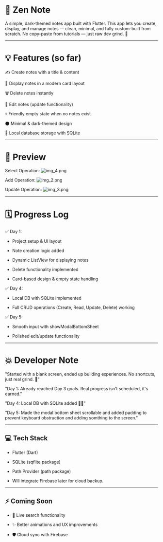 # 📒 Zen Note

A simple, dark-themed notes app built with Flutter.
This app lets you create, display, and manage notes — clean, minimal, and fully custom-built from scratch.
No copy-paste from tutorials — just raw dev grind. 💪

---
# 💡 Features (so far)
✍️ Create notes with a title & content

🧾 Display notes in a modern card layout

🗑️ Delete notes instantly

🔄 Edit notes (update functionality)

💀 Friendly empty state when no notes exist

🌑 Minimal & dark-themed design

💾 Local database storage with SQLite

---
# 📸 Preview

Select Operation:
![img_4.png](img_4.png)

Add Operation:
![img_2.png](img_2.png)

Update Operation:
![img_3.png](img_3.png)

---
# 🗓️ Progress Log
✅ Day 1:

- Project setup & UI layout

- Note creation logic added

- Dynamic ListView for displaying notes

- Delete functionality implemented

- Card-based design & empty state handling

✅ Day 4:

- Local DB with SQLite implemented

- Full CRUD operations (Create, Read, Update, Delete) working

✅ Day 5:

- Smooth input with showModalBottomSheet

- Polished edit/update functionality

---
# 💥 Developer Note

"Started with a blank screen, ended up building experiences. No shortcuts, just real grind. 🚀"

"Day 1: Already reached Day 3 goals. Real progress isn't scheduled, it's earned."

"Day 4: Local DB with SQLite added 🧠💾"

"Day 5: Made the modal bottom sheet scrollable and added padding to prevent keyboard obstruction and adding somthing to the screen."

---
## 💻 Tech Stack

- Flutter (Dart)

- SQLite (sqflite package)

- Path Provider (path package)

- Will integrate Firebase later for cloud backup.

---
## ⚡ Coming Soon
- 🔎 Live search functionality

- ✨ Better animations and UX improvements

- 🛡️ Cloud sync with Firebase
